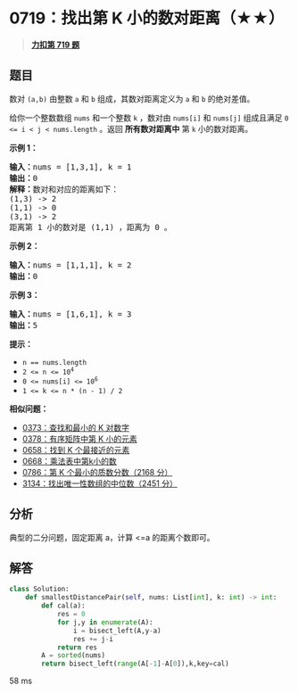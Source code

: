 # 0719：找出第 K 小的数对距离（★★）


> <u>**[力扣第 719 题](https://leetcode.cn/problems/find-k-th-smallest-pair-distance/)**</u>

## 题目

<p>数对 <code>(a,b)</code> 由整数 <code>a</code> 和 <code>b</code> 组成，其数对距离定义为 <code>a</code> 和 <code>b</code> 的绝对差值。</p>

<p>给你一个整数数组 <code>nums</code> 和一个整数 <code>k</code> ，数对由 <code>nums[i]</code> 和 <code>nums[j]</code> 组成且满足 <code>0 &lt;= i &lt; j &lt; nums.length</code> 。返回 <strong>所有数对距离中</strong> 第 <code>k</code> 小的数对距离。</p>



<p><strong>示例 1：</strong></p>

<pre>
<strong>输入：</strong>nums = [1,3,1], k = 1
<strong>输出：</strong>0
<strong>解释：</strong>数对和对应的距离如下：
(1,3) -&gt; 2
(1,1) -&gt; 0
(3,1) -&gt; 2
距离第 1 小的数对是 (1,1) ，距离为 0 。
</pre>

<p><strong>示例 2：</strong></p>

<pre>
<strong>输入：</strong>nums = [1,1,1], k = 2
<strong>输出：</strong>0
</pre>

<p><strong>示例 3：</strong></p>

<pre>
<strong>输入：</strong>nums = [1,6,1], k = 3
<strong>输出：</strong>5
</pre>



<p><strong>提示：</strong></p>

<ul>
<li><code>n == nums.length</code></li>
<li><code>2 &lt;= n &lt;= 10<sup>4</sup></code></li>
<li><code>0 &lt;= nums[i] &lt;= 10<sup>6</sup></code></li>
<li><code>1 &lt;= k &lt;= n * (n - 1) / 2</code></li>
</ul>


**相似问题：**
- [0373：查找和最小的 K 对数字](/leetcode/0373)
- [0378：有序矩阵中第 K 小的元素](/leetcode/0378)
- [0658：找到 K 个最接近的元素](/leetcode/0658)
- [0668：乘法表中第k小的数](/leetcode/0668)
- [0786：第 K 个最小的质数分数（2168 分）](/leetcode/0786)
- [3134：找出唯一性数组的中位数（2451 分）](/leetcode/3134)


## 分析

典型的二分问题，固定距离 a，计算 <=a 的距离个数即可。

## 解答


```python
class Solution:
    def smallestDistancePair(self, nums: List[int], k: int) -> int:
        def cal(a):
            res = 0
            for j,y in enumerate(A):
                i = bisect_left(A,y-a)
                res += j-i
            return res
        A = sorted(nums)
        return bisect_left(range(A[-1]-A[0]),k,key=cal)
```
58 ms
